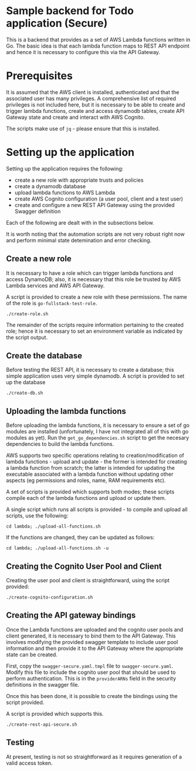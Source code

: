 # Sample backend for Todo application (Secure)

This is a backend that provides as a set of AWS Lambda functions written in Go.
The basic idea is that each lambda function maps to REST API endpoint and hence
it is necessary to configure this via the API Gateway.

# Prerequisites

It is assumed that the AWS client is installed, authenticated and that the
associated user has many privileges. A comprehensive list of required
privileges is not included here, but it is necessary to be able to create and
trigger lambda functions, create and access dynamodb tables, create API Gateway
state and create and interact with AWS Cognito.

The scripts make use of `jq` - please ensure that this is installed.

# Setting up the application

Setting up the application requires the following:
- create a new role with appropriate trusts and policies
- create a dynamodb database
- upload lambda functions to AWS Lambda
- create AWS Cognito configuration (a user pool, client and a test user)
- create and configure a new REST API Gateway using the provided Swagger definition

Each of the following are dealt with in the subsections below.

It is worth noting that the automation scripts are not very robust right now and
perform minimal state detemination and error checking.

## Create a new role

It is necessary to have a role which can trigger lambda functions and access
DynamoDB; also, it is necessary that this role be trusted by AWS Lambda services
and AWS API Gateway.

A script is provided to create a new role with these permissions. The name of
the role is `go-fullstack-test-role`.

    ./create-role.sh

The remainder of the scripts require information pertaining to the created role;
hence it is necessary to set an environment variable as indicated by the script
output.

## Create the database

Before testing the REST API, it is necessary to create a database; this simple
application uses very simple dynamodb. A script is provided to set up the database

    ./create-db.sh

## Uploading the lambda functions

Before uploading the lambda functions, it is necessary to ensure a set of go
modules are installed (unfortunately, I have not integrated all of this with
go modules as yet). Run the `get_go_dependencies.sh` script to get the necesary
dependencies to build the lambda functions.

AWS supports two specific operations relating to creation/modification of
lambda functions - upload and update - the former is intended for creating a
lambda function from scratch; the latter is intended for updating the
executable associated with a lambda function without updating other aspects (eg
permissions and roles, name, RAM requirements etc).

A set of scripts is provided which supports both modes; these scripts compile
each of the lambda functions and upload or update them.

A single script which runs all scripts is provided - to compile and upload all
scripts, use the following:

    cd lambda; ./upload-all-functions.sh

If the functions are changed, they can be updated as follows:

    cd lambda; ./upload-all-functions.sh -u

## Creating the Cognito User Pool and Client

Creating the user pool and client is straightforward, using the script provided:

    ./create-cognito-configuration.sh

## Creating the API gateway bindings

Once the Lambda functions are uploaded and the cognito user pools and client
generated, it is necessary to bind them to the API Gateway. This involves
modifying the provided swagger template to include user pool information and then
provide it to the API Gateway where the appropriate state can be created.

First, copy the `swagger-secure.yaml.tmpl` file to `swagger-secure.yaml`. Modify
this file to include the cognito user pool that should be used to perform
authentication. This is in the `providerARNs` field in the security definitions
in the swagger file.

Once this has been done, it is possible to create the bindings using the script
provided.

A script is provided which supports this.

    ./create-rest-api-secure.sh

## Testing

At present, testing is not so straightforward as it requires generation of a valid
access token.
